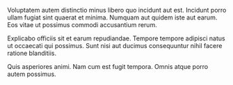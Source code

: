 Voluptatem autem distinctio minus libero quo incidunt aut est. Incidunt porro ullam fugiat sint quaerat et minima. Numquam aut quidem iste aut earum. Eos vitae ut possimus commodi accusantium rerum.
 Explicabo officiis sit et earum repudiandae. Tempore tempore adipisci natus ut occaecati qui possimus. Sunt nisi aut ducimus consequuntur nihil facere ratione blanditiis.
 Quis asperiores animi. Nam cum est fugit tempora. Omnis atque porro autem possimus.